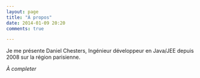 ```yaml
---
layout: page
title: "À propos"
date: 2014-01-09 20:20
comments: true

---
```

Je me présente Daniel Chesters, Ingénieur développeur en Java/JEE depuis 2008 sur la région parisienne.

_À completer_
